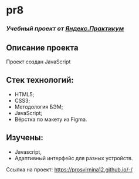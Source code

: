 # pr8

### *Учебный проект от [Яндекс.Практикум](https://practicum.yandex.ru/web/)*

## Описание проекта
Проект создан JavaScript

## Стек технологий:
- HTML5;
- CSS3;
- Методология БЭМ;
- JavaScript;
- Вёрстка по макету из Figma.

## Изучены:
- Javascript,
- Адаптивный интерфейс для разных устройств.

Ссылка на проект: 
 https://prosvirnina12.github.io/-/
